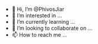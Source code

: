 - 👋 Hi, I’m @PhivosJiar
- 👀 I’m interested in ...
- 🌱 I’m currently learning ...
- 💞️ I’m looking to collaborate on ...
- 📫 How to reach me ...

<!---
PhivosJiar/PhivosJiar is a ✨ special ✨ repository because its `README.md` (this file) appears on your GitHub profile.
You can click the Preview link to take a look at your changes.
--->
